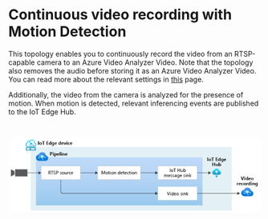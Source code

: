 # Continuous video recording with Motion Detection

This topology enables you to continuously record the video from an RTSP-capable camera to an Azure Video Analyzer Video. Note that the topology also removes the audio before storing it as an Azure Video Analyzer Video. You can read more about the relevant settings in [this](https://github.com/Azure/video-analyzer/tree/main/pipelines/live/topologies/cvr-video-sink/readme.md) page.

Additionally, the video from the camera is analyzed for the presence of motion. When motion is detected, relevant inferencing events are published to the IoT Edge Hub.


<br>
<p align="center">
  <img src="./topology.png" title="Continuous video recording with Motion Detection"/>
</p>
<br>

